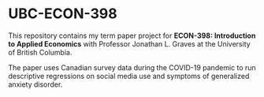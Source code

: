 # UBC-ECON-398
This repository contains my term paper project for **ECON-398: Introduction to Applied Economics** with Professor Jonathan L. Graves at the University of British Columbia.

The paper uses Canadian survey data during the COVID-19 pandemic to run descriptive regressions on social media use and symptoms of generalized anxiety disorder.
